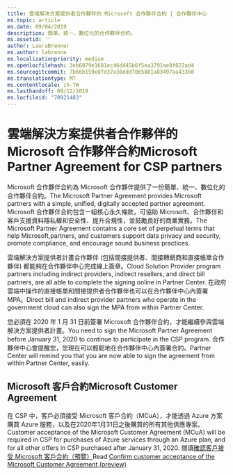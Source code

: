```yaml
---
title: 雲端解決方案提供者合作夥伴的 Microsoft 合作夥伴合約 | 合作夥伴中心
ms.topic: article
ms.date: 09/04/2019
description: 簡單、統一、數位化的合作夥伴合約。
ms.assetid: ''
author: LauraBrenner
ms.author: labrenne
ms.localizationpriority: medium
ms.openlocfilehash: 3eb6879e1681ec46d445b6f5ea3791ae8f022ad4
ms.sourcegitcommit: 7b66b159e8fd37a30ddd7065881a83497aa433b0
ms.translationtype: MT
ms.contentlocale: zh-TW
ms.lasthandoff: 09/12/2019
ms.locfileid: "70921483"
---
```

# <a name="microsoft-partner-agreement-for-csp-partners"></a><span data-ttu-id="9b338-103">雲端解決方案提供者合作夥伴的 Microsoft 合作夥伴合約</span><span class="sxs-lookup"><span data-stu-id="9b338-103">Microsoft Partner Agreement for CSP partners</span></span> 

<span data-ttu-id="9b338-104">Microsoft 合作夥伴合約為 Microsoft 合作夥伴提供了一份簡單、統一、數位化的合作夥伴合約。</span><span class="sxs-lookup"><span data-stu-id="9b338-104">The Microsoft Partner Agreement provides Microsoft partners with a simple, unified, digitally accepted partner agreement.</span></span> <span data-ttu-id="9b338-105">Microsoft 合作夥伴合約包含一組核心永久條款，可協助 Microsoft、合作夥伴和客戶支援資料隱私權和安全性、提升合規性，並鼓勵良好的商業實務。</span><span class="sxs-lookup"><span data-stu-id="9b338-105">The Microsoft Partner Agreement contains a core set of perpetual terms that help Microsoft,partners, and customers support data privacy and security, promote compliance, and encourage sound business practices.</span></span>   

<span data-ttu-id="9b338-106">雲端解決方案提供者計畫合作夥伴 (包括間接提供者、間接轉銷商和直接帳單合作夥伴) 都能夠在合作夥伴中心完成線上簽章。</span><span class="sxs-lookup"><span data-stu-id="9b338-106">Cloud Solution Provider program partners including indirect providers, indirect resellers, and direct bill partners, are all able to complete the signing online in Partner Center.</span></span> <span data-ttu-id="9b338-107">在政府雲端中操作的直接帳單和間接提供者合作夥伴也可以在合作夥伴中心內簽署 MPA。</span><span class="sxs-lookup"><span data-stu-id="9b338-107">Direct bill and indirect provider partners who operate in the government cloud can also sign the MPA from within Partner Center.</span></span>

<span data-ttu-id="9b338-108">您必須在 2020 年 1 月 31 日前簽署 Microsoft 合作夥伴合約，才能繼續參與雲端解決方案提供者計畫。</span><span class="sxs-lookup"><span data-stu-id="9b338-108">You need to sign the Microsoft Partner Agreement before January 31, 2020 to continue to participate in the CSP program.</span></span> <span data-ttu-id="9b338-109">合作夥伴中心會提醒您，您現在可以輕鬆地在合作夥伴中心內簽署合約。</span><span class="sxs-lookup"><span data-stu-id="9b338-109">Partner Center will remind you that you are now able to sign the agreement from within Partner Center, easily.</span></span> 

## <a name="microsoft-customer-agreement"></a><span data-ttu-id="9b338-110">Microsoft 客戶合約</span><span class="sxs-lookup"><span data-stu-id="9b338-110">Microsoft Customer Agreement</span></span>

<span data-ttu-id="9b338-111">在 CSP 中，客戶必須接受 Microsoft 客戶合約（MCuA），才能透過 Azure 方案購買 Azure 服務，以及在2020年1月31日之後購買的所有其他供應專案。</span><span class="sxs-lookup"><span data-stu-id="9b338-111">Customer acceptance of the Microsoft Customer Agreement (MCuA) will be required in CSP for purchases of Azure services through an Azure plan, and for all other offers in CSP purchased after January 31, 2020.</span></span> <span data-ttu-id="9b338-112">閱讀[確認客戶接受 Microsoft 客戶合約（預覽）](confirm-customer-agreement.md)</span><span class="sxs-lookup"><span data-stu-id="9b338-112">Read [Confirm customer acceptance of the Microsoft Customer Agreement (preview)](confirm-customer-agreement.md)</span></span>
 











